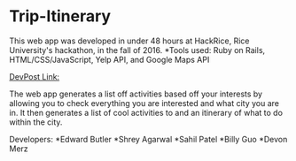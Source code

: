 # Trip-Itinerary
This web app was developed in under 48 hours at HackRice, Rice University's hackathon, in the fall of 2016. 
*Tools used: Ruby on Rails, HTML/CSS/JavaScript, Yelp API, and Google Maps API

[DevPost Link: ](https://devpost.com/software/your-ideal-trip)

The web app generates a list off activities based off your interests by allowing you to check everything you are interested and what city you are in. It then generates a list of cool activities to and an itinerary of what to do within the city.

Developers: 
*Edward Butler
*Shrey Agarwal
*Sahil Patel
*Billy Guo
*Devon Merz

